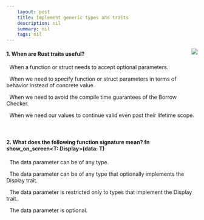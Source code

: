 ```yaml
---
    layout: post
    title: Implement generic types and traits 
    description: nil
    summary: nil
    tags: nil
---
```



 <a target="_blank" href="https://docs.microsoft.com/en-us/learn/modules/rust-generic-types-traits/8-knowledge-check/"><i class="fas fa-external-link-alt"></i> </a>
 <img align="right" src="https://docs.microsoft.com/en-us/learn/achievements/rust-generic-types-traits.svg">
####  1. When are Rust traits useful?


<i class='far fa-square'></i> &nbsp;&nbsp;When a function or struct needs to accept optional parameters.

<i class='fas fa-check-square' style='color: Dodgerblue;'></i> &nbsp;&nbsp;When we need to specify function or struct parameters in terms of behavior instead of concrete value.

<i class='far fa-square'></i> &nbsp;&nbsp;When we need to avoid the compile time guarantees of the Borrow Checker.

<i class='far fa-square'></i> &nbsp;&nbsp;When we need our values to continue valid even past their lifetime scope.
<br />
<br />
<br />

####  2. What does the following function signature mean? fn show_on_screen<T: Display>(data: T)


<i class='far fa-square'></i> &nbsp;&nbsp;The data parameter can be of any type.

<i class='far fa-square'></i> &nbsp;&nbsp;The data parameter can be of any type that optionally implements the Display trait.

<i class='fas fa-check-square' style='color: Dodgerblue;'></i> &nbsp;&nbsp;The data parameter is restricted only to types that implement the Display trait.

<i class='far fa-square'></i> &nbsp;&nbsp;The data parameter is optional.
<br />
<br />
<br />
